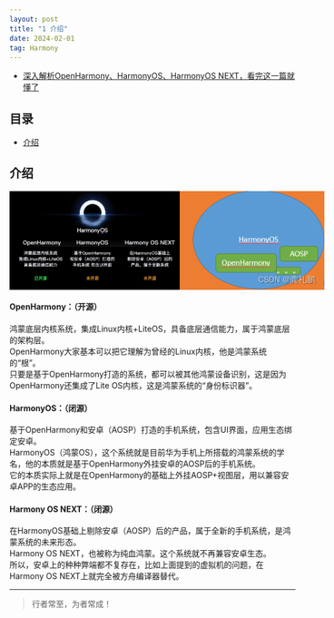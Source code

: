 ```yaml
---
layout: post
title: "1 介绍"
date: 2024-02-01
tag: Harmony
---
```

- [深入解析OpenHarmony、HarmonyOS、HarmonyOS NEXT，看完这一篇就懂了](https://gitcode.com/organization/HuaweiCloudDeveloper/65e7d982a43eee264cd2531d.html?dp_token=eyJ0eXAiOiJKV1QiLCJhbGciOiJIUzI1NiJ9.eyJpZCI6NTIxMzMyMSwiZXhwIjoxNzExNjEwMzExLCJpYXQiOjE3MTEwMDU1MTEsInVzZXJuYW1lIjoiZ29uZ3d1dGlhbnlhIn0.L-2U23VyZVG5zMM4dd1cVNHMbntiWi_U3AyaMVauWyI)



## 目录
- [介绍](#content1)   


<!-- ************************************************ -->
## <a id="content1">介绍</a>

<div style="display:flex;flexDirection:row;">
    <img src='/images/harmony/1.jpeg' style="width:300px;">
    <img src='/images/harmony/2.jpeg' style="width:300px;">
</div>

#### **OpenHarmony：（开源）**

鸿蒙底层内核系统，集成Linux内核+LiteOS，具备底层通信能力，属于鸿蒙底层的架构层。    
OpenHarmony大家基本可以把它理解为曾经的Linux内核，他是鸿蒙系统的“根”。    
只要是基于OpenHarmony打造的系统，都可以被其他鸿蒙设备识别，这是因为OpenHarmony还集成了Lite OS内核，这是鸿蒙系统的“身份标识器”。   


#### **HarmonyOS：（闭源）**

基于OpenHarmony和安卓（AOSP）打造的手机系统，包含UI界面，应用生态绑定安卓。    
HarmonyOS（鸿蒙OS），这个系统就是目前华为手机上所搭载的鸿蒙系统的学名，他的本质就是基于OpenHarmony外挂安卓的AOSP后的手机系统。    
它的本质实际上就是在OpenHarmony的基础上外挂AOSP+视图层，用以兼容安卓APP的生态应用。   


#### **Harmony OS NEXT：（闭源）**

在HarmonyOS基础上剔除安卓（AOSP）后的产品，属于全新的手机系统，是鸿蒙系统的未来形态。    
Harmony OS NEXT，也被称为纯血鸿蒙。这个系统就不再兼容安卓生态。    
所以，安卓上的种种弊端都不复存在，比如上面提到的虚拟机的问题，在Harmony OS NEXT上就完全被方舟编译器替代。    


----------
>  行者常至，为者常成！


